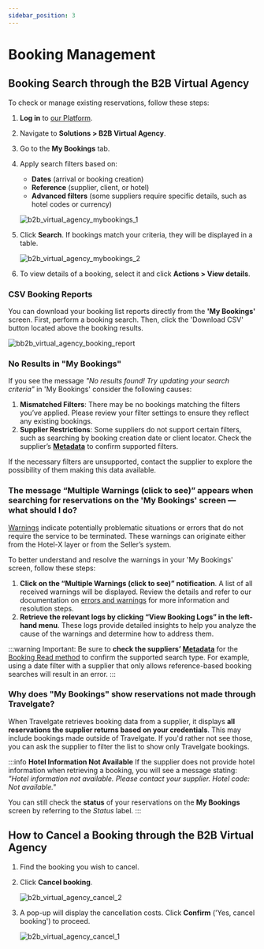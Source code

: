 ```yaml
---
sidebar_position: 3
---
```


# Booking Management

## Booking Search through the B2B Virtual Agency

To check or manage existing reservations, follow these steps:

1. **Log in** to [our Platform](https://www.travelgate.com/).
2. Navigate to **Solutions > B2B Virtual Agency**.
3. Go to the **My Bookings** tab.
4. Apply search filters based on:
   - **Dates** (arrival or booking creation)
   - **Reference** (supplier, client, or hotel)
   - **Advanced filters** (some suppliers require specific details, such as hotel codes or currency)

   ![b2b_virtual_agency_mybookings_1](https://storage.travelgate.com/kbase/b2b_mybookings_1.png)

5. Click **Search**. If bookings match your criteria, they will be displayed in a table.

   ![b2b_virtual_agency_mybookings_2](https://storage.travelgate.com/kbase/b2b_mybookings_2.png)

6. To view details of a booking, select it and click **Actions > View details**.

### CSV Booking Reports
You can download your booking list reports directly from the **'My Bookings'** screen. First, perform a booking search. Then, click the 'Download CSV' button located above the booking results.

![bb2b_virtual_agency_booking_report](https://storage.travelgate.com/kbase/b2b_virtual_agency_booking_report.jpg)


### No Results in "My Bookings" 

If you see the message _"No results found! Try updating your search criteria"_ in 'My Bookings' consider the following causes:

1. **Mismatched Filters**: There may be no bookings matching the filters you’ve applied. Please review your filter settings to ensure they reflect any existing bookings.
2. **Supplier Restrictions**: Some suppliers do not support certain filters, such as searching by booking creation date or client locator. Check the supplier’s **[Metadata](/docs/apis/for-buyers/hotel-x-pull-buyers-api/content/metadata)** to confirm supported filters.

If the necessary filters are unsupported, contact the supplier to explore the possibility of them making this data available.

### The message “Multiple Warnings (click to see)” appears when searching for reservations on the 'My Bookings' screen — what should I do?
[Warnings](/docs/apis/for-buyers/hotel-x-pull-buyers-api/making-requests/errors-and-warnings/booking-flow#warning-list) indicate potentially problematic situations or errors that do not require the service to be terminated. These warnings can originate either from the Hotel-X layer or from the Seller’s system.

To better understand and resolve the warnings in your 'My Bookings' screen, follow these steps:
1. **Click on the “Multiple Warnings (click to see)” notification**. A list of all received warnings will be displayed. Review the details and refer to our documentation on [errors and warnings](/kb/connectivity-products/for-buyers/errors-and-warnings/overview) for more information and resolution steps.
2. **Retrieve the relevant logs by clicking “View Booking Logs” in the left-hand menu**. These logs provide detailed insights to help you analyze the cause of the warnings and determine how to address them.

:::warning Important:
Be sure to **check the suppliers’ [Metadata](/docs/apis/for-buyers/hotel-x-pull-buyers-api/content/metadata)** for the [Booking Read method](/docs/apis/for-buyers/hotel-x-pull-buyers-api/booking-management/booking-read) to confirm the supported search type. For example, using a date filter with a supplier that only allows reference-based booking searches will result in an error.
:::

### Why does "My Bookings" show reservations not made through Travelgate?
When Travelgate retrieves booking data from a supplier, it displays **all reservations the supplier returns based on your credentials**. This may include bookings made outside of Travelgate. If you'd rather not see those, you can ask the supplier to filter the list to show only Travelgate bookings.

:::info **Hotel Information Not Available**
If the supplier does not provide hotel information when retrieving a booking, you will see a message stating: _"Hotel information not available. Please contact your supplier. Hotel code: Not available."_

You can still check the **status** of your reservations on the **My Bookings** screen by referring to the _Status_ label.
:::

## How to Cancel a Booking through the B2B Virtual Agency

1. Find the booking you wish to cancel.
2. Click **Cancel booking**.

   ![b2b_virtual_agency_cancel_2](https://storage.travelgate.com/kbase/b2b_cancel_2.png)

3. A pop-up will display the cancellation costs. Click **Confirm** ('Yes, cancel booking') to proceed.

   ![b2b_virtual_agency_cancel_1](https://storage.travelgate.com/kbase/b2b_cancel_1.png)
